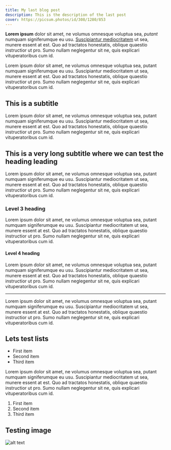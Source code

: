 ```yaml
---
title: My last blog post
description: This is the description of the last post
cover: https://picsum.photos/id/308/1280/853
---
```


**Lorem ipsum** dolor sit amet, ne volumus omnesque voluptua sea, _putant_ numquam signiferumque eu usu. [Suscipiantur mediocritatem](https://wikipedia.org "Link title") ut sea, munere essent at est. Quo ad tractatos honestatis, oblique quaestio instructior ut pro. Sumo nullam neglegentur sit ne, quis explicari vituperatoribus cum id.

Lorem ipsum dolor sit amet, ne volumus omnesque voluptua sea, putant numquam signiferumque eu usu. Suscipiantur mediocritatem ut sea, munere essent at est. Quo ad tractatos honestatis, oblique quaestio instructior ut pro. Sumo nullam neglegentur sit ne, quis explicari vituperatoribus cum id.

## This is a subtitle

Lorem ipsum dolor sit amet, ne volumus omnesque voluptua sea, putant numquam signiferumque eu usu. Suscipiantur mediocritatem ut sea, munere essent at est. Quo ad tractatos honestatis, oblique quaestio instructior ut pro. Sumo nullam neglegentur sit ne, quis explicari vituperatoribus cum id.

## This is a very long subtitle where we can test the heading leading

Lorem ipsum dolor sit amet, ne volumus omnesque voluptua sea, putant numquam signiferumque eu usu. Suscipiantur mediocritatem ut sea, munere essent at est. Quo ad tractatos honestatis, oblique quaestio instructior ut pro. Sumo nullam neglegentur sit ne, quis explicari vituperatoribus cum id.

### Level 3 heading

Lorem ipsum dolor sit amet, ne volumus omnesque voluptua sea, putant numquam signiferumque eu usu. Suscipiantur mediocritatem ut sea, munere essent at est. Quo ad tractatos honestatis, oblique quaestio instructior ut pro. Sumo nullam neglegentur sit ne, quis explicari vituperatoribus cum id.

#### Level 4 heading

Lorem ipsum dolor sit amet, ne volumus omnesque voluptua sea, putant numquam signiferumque eu usu. Suscipiantur mediocritatem ut sea, munere essent at est. Quo ad tractatos honestatis, oblique quaestio instructior ut pro. Sumo nullam neglegentur sit ne, quis explicari vituperatoribus cum id.

---

Lorem ipsum dolor sit amet, ne volumus omnesque voluptua sea, putant numquam signiferumque eu usu. Suscipiantur mediocritatem ut sea, munere essent at est. Quo ad tractatos honestatis, oblique quaestio instructior ut pro. Sumo nullam neglegentur sit ne, quis explicari vituperatoribus cum id.

## Lets test lists

- First item
- Second item
- Third item

Lorem ipsum dolor sit amet, ne volumus omnesque voluptua sea, putant numquam signiferumque eu usu. Suscipiantur mediocritatem ut sea, munere essent at est. Quo ad tractatos honestatis, oblique quaestio instructior ut pro. Sumo nullam neglegentur sit ne, quis explicari vituperatoribus cum id.

1. First item
2. Second item
3. Third item

## Testing image

![alt text](https://picsum.photos/id/1026/1280/853 "title")
